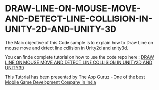 DRAW-LINE-ON-MOUSE-MOVE-AND-DETECT-LINE-COLLISION-IN-UNITY-2D-AND-UNITY-3D
==========================================================================

The Main objective of this Code sample is to explain how to Draw Line on mouse move and detect line collision in Unity2d and unity3d.




You can finde complete tutorial on how to use the code repo here : <a href="http://www.theappguruz.com/sample-code/draw-line-mouse-move-detect-line-collision-unity2d-unity3d/">DRAW LINE ON MOUSE MOVE AND DETECT LINE COLLISION IN UNITY2D AND UNITY3D</a>

This Tutorial has been presented by The App Guruz - One of the best <a href="http://www.theappguruz.com/game-development/">Mobile Game Development Company in India</a>
